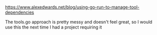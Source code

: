 https://www.alexedwards.net/blog/using-go-run-to-manage-tool-dependencies

The tools.go approach is pretty messy and doesn't feel great, so I would use this the next time I had a project requiring it